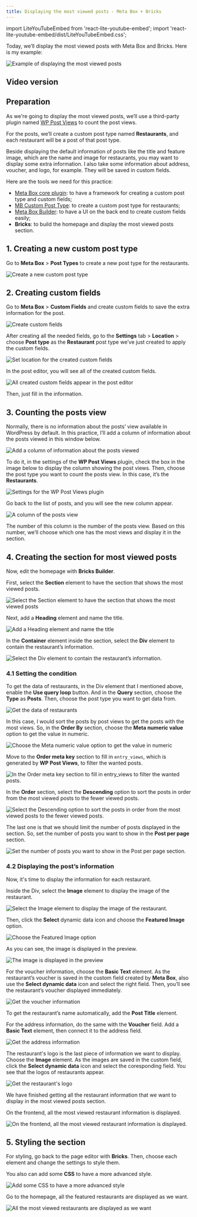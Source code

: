 ```yaml
---
title: Displaying the most viewed posts - Meta Box + Bricks
---
```

import LiteYouTubeEmbed from 'react-lite-youtube-embed';
import 'react-lite-youtube-embed/dist/LiteYouTubeEmbed.css';

Today, we’ll display the most viewed posts with Meta Box and Bricks. Here is my example:

![Example of displaying the most viewed posts](https://i.imgur.com/shVpLBQ.png)

## Video version

<LiteYouTubeEmbed id='EQ6ciFJSSeM' />

## Preparation

As we're going to display the most viewed posts, we’ll use a third-party plugin named [WP Post Views](https://wordpress.org/plugins/wp-post-views/) to count the post views.

For the posts, we’ll create a custom post type named **Restaurants**, and each restaurant will be a post of that post type. 

Beside displaying the default information of posts like the title and feature image, which are the name and image for restaurants, you may want to display some extra information. I also take some information about address, voucher, and logo, for example. They will be saved in custom fields.

Here are the tools we need for this practice:

* [Meta Box core plugin](https://wordpress.org/plugins/meta-box/): to have a framework for creating a custom post type and custom fields;
* [MB Custom Post Type](https://metabox.io/plugins/custom-post-type/): to create a custom post type for restaurants;
* [Meta Box Builder](https://metabox.io/plugins/meta-box-builder/): to have a UI on the back end to create custom fields easily;
* **Bricks**: to build the homepage and display the most viewed posts section.
 
## 1. Creating a new custom post type

Go to **Meta Box** > **Post Types** to create a new post type for the restaurants.

![Create a new custom post type](https://i.imgur.com/TB2fB1v.png)

## 2. Creating custom fields

Go to **Meta Box** > **Custom Fields** and create custom fields to save the extra information for the post.

![Create custom fields](https://i.imgur.com/T0zQrP1.png)

After creating all the needed fields, go to the **Settings** tab > **Location** > choose **Post type** as the **Restaurant** post type we’ve just created to apply the custom fields.

![Set location for the created custom fields](https://i.imgur.com/iPANEBR.png)

In the post editor, you will see all of the created custom fields.

![All created custom fields appear in the post editor](https://i.imgur.com/zGjKu27.png)

Then, just fill in the information.

## 3. Counting the posts view

Normally, there is no information about the posts’ view available in WordPress by default. In this practice, I’ll add a column of information about the posts viewed in this window below.

![Add a column of information about the posts viewed ](https://i.imgur.com/68M4JZg.png)

To do it, in the settings of the **WP Post Views** plugin, check the box in the image below to display the column showing the post views. Then, choose the post type you want to count the posts view. In this case, it’s the **Restaurants**.

![Settings for the WP Post Views plugin](https://i.imgur.com/xC3DgV0.png)

Go back to the list of posts, and you will see the new column appear.

![A column of the posts view](https://i.imgur.com/j8rEgaf.png)

The number of this column is the number of the posts view. Based on this number, we’ll choose which one has the most views and display it in the section.

## 4. Creating the section for most viewed posts

Now, edit the homepage with **Bricks Builder**.

First, select the **Section** element to have the section that shows the most viewed posts.

![Select the Section element to have the section that shows the most viewed posts](https://i.imgur.com/EZVHwCH.png)

Next, add a **Heading** element and name the title.

![Add a Heading element and name the title](https://i.imgur.com/c9yVS74.png)

In the **Container** element inside the section, select the **Div** element to contain the restaurant’s information.

![Select the Div element to contain the restaurant’s information.](https://i.imgur.com/rvvOYHT.png)

### 4.1 Setting the condition

To get the data of restaurants, in the Div element that I mentioned above, enable the **Use query loop** button. And in the **Query** section, choose the **Type** as **Posts**. Then, choose the post type you want to get data from.

![Get the data of restaurants](https://i.imgur.com/5wBt9WP.png)

In this case, I would sort the posts by post views to get the posts with the most views. So, in the **Order By** section, choose the **Meta numeric value** option to get the value in numeric. 

![Choose the Meta numeric value option to get the value in numeric](https://i.imgur.com/ixiR9gy.png)

Move to the **Order meta key** section to fill in `entry_views`, which is generated by **WP Post Views**, to filter the wanted posts.

![In the Order meta key section to fill in entry_views to filter the wanted posts.](https://i.imgur.com/nMS6zg4.png)

In the **Order** section, select the **Descending** option to sort the posts in order from the most viewed posts to the fewer viewed posts.

![Select the Descending option to sort the posts in order from the most viewed posts to the fewer viewed posts.](https://i.imgur.com/GcHlkGK.png)

The last one is that we should limit the number of posts displayed in the section. So, set the number of posts you want to show in the **Post per page** section.

![Set the number of posts you want to show in the Post per page section.](https://i.imgur.com/o6pZ9P1.png)

### 4.2 Displaying the post’s information

Now, it's time to display the information for each restaurant.

Inside the Div, select the **Image** element to display the image of the restaurant.

![Select the Image element to display the image of the restaurant.](https://i.imgur.com/ufh9vpS.png)

Then, click the **Select** dynamic data icon and choose the **Featured Image** option.

![Choose the Featured Image option](https://i.imgur.com/ytk9w81.png)

As you can see, the image is displayed in the preview.

![The image is displayed in the preview](https://i.imgur.com/PY14iBr.png)

For the voucher information, choose the **Basic Text** element. As the restaurant’s voucher is saved in the custom field created by **Meta Box**, also use the **Select dynamic data** icon and select the right field. Then, you’ll see the restaurant’s voucher displayed immediately.

![Get the voucher information](https://i.imgur.com/ZHlAeOZ.gif)

To get the restaurant’s name automatically, add the **Post Title** element.

For the address information, do the same with the **Voucher** field. Add a **Basic Text** element, then connect it to the address field.

![Get the address information](https://i.imgur.com/e05xHBd.png)

The restaurant's logo is the last piece of information we want to display. Choose the **Image** element. As the images are saved in the custom field, click the **Select dynamic data** icon and select the coresponding field. You see that the logos of restaurants appear.

![Get the restaurant's logo](https://i.imgur.com/Jht3oeJ.png)

We have finished getting all the restaurant information that we want to display in the most viewed posts section.

On the frontend, all the most viewed restaurant information is displayed.

![On the frontend, all the most viewed restaurant information is displayed.](https://i.imgur.com/rACjA5A.png)

## 5. Styling the section

For styling, go back to the page editor with **Bricks**. Then, choose each element and change the settings to style them.

You also can add some **CSS** to have a more advanced style.

![Add some CSS to have a more advanced style](https://i.imgur.com/vOlBj8y.png)

Go to the homepage, all the featured restaurants are displayed as we want.

![All the most viewed restaurants are displayed as we want](https://i.imgur.com/shVpLBQ.png)

